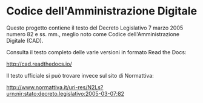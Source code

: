 # Codice dell'Amministrazione Digitale

Questo progetto contiene il testo del Decreto
Legislativo 7 marzo 2005 numero 82 e ss. mm., meglio noto come Codice
dell'Amministrazione Digitale (CAD).

Consulta il testo completo delle varie versioni in formato Read the Docs:

http://cad.readthedocs.io/

Il testo ufficiale si può trovare invece sul sito di Normattiva:

http://www.normattiva.it/uri-res/N2Ls?urn:nir:stato:decreto.legislativo:2005-03-07;82
